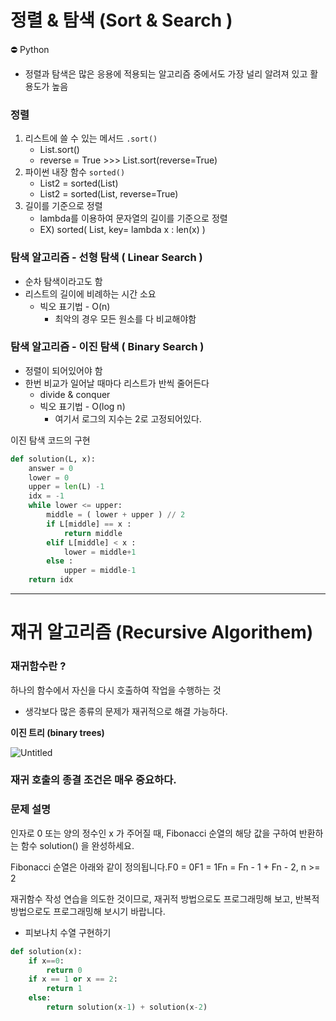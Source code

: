 # 정렬 & 탐색 (Sort & Search )
<aside>
⛔ Python

- 정렬과 탐색은 많은 응용에 적용되는 알고리즘 중에서도 가장 널리 알려져 있고 활용도가 높음
</aside>

### 정렬

1.  리스트에 쓸 수 있는 메서드 `.sort()`
    - List.sort()
    - reverse = True >>> List.sort(reverse=True)
2. 파이썬 내장 함수 `sorted()`
    - List2 = sorted(List)
    - List2 = sorted(List, reverse=True)
3. 길이를 기준으로 정렬
    - lambda를 이용하여 문자열의 길이를 기준으로 정렬
    - EX) sorted( List, key= lambda x : len(x) )

### 탐색 알고리즘 - 선형 탐색 ( Linear Search )

- 순차 탐색이라고도 함
- 리스트의 길이에 비례하는 시간 소요
    - 빅오 표기법 - O(n)
        - 최악의 경우 모든 원소를 다 비교해야함

### 탐색 알고리즘 - 이진 탐색 ( Binary Search )

- 정렬이 되어있어야 함
- 한번 비교가 일어날 때마다 리스트가 반씩 줄어든다
    - divide & conquer
    - 빅오 표기법 - O(log n)
        - 여기서 로그의 지수는 2로 고정되어있다.

이진 탐색 코드의 구현

```python
def solution(L, x):
    answer = 0
    lower = 0
    upper = len(L) -1
    idx = -1
    while lower <= upper:
	    middle = ( lower + upper ) // 2
	    if L[middle] == x :
	    	return middle
	    elif L[middle] < x :
	    	lower = middle+1
	    else :
	    	upper = middle-1
    return idx
```
---
# 재귀 알고리즘 (Recursive Algorithem)
### 재귀함수란 ?

하나의 함수에서 자신을 다시 호출하여 작업을 수행하는 것

- 생각보다 많은 종류의 문제가 재귀적으로 해결 가능하다.

**이진 트리 (binary trees)**

![Untitled](https://s3.us-west-2.amazonaws.com/secure.notion-static.com/86ac580a-0322-40c9-8877-926b59c0bb84/Untitled.png?X-Amz-Algorithm=AWS4-HMAC-SHA256&X-Amz-Content-Sha256=UNSIGNED-PAYLOAD&X-Amz-Credential=AKIAT73L2G45EIPT3X45%2F20221106%2Fus-west-2%2Fs3%2Faws4_request&X-Amz-Date=20221106T114119Z&X-Amz-Expires=86400&X-Amz-Signature=57d2503e3484818cdf44618b2b209b9ab9e63a61371d9874524418a8277c5d07&X-Amz-SignedHeaders=host&response-content-disposition=filename%3D%22Untitled.png%22&x-id=GetObject)

### 재귀 호출의 종결 조건은 매우 중요하다.

### **문제 설명**

인자로 0 또는 양의 정수인 x 가 주어질 때, Fibonacci 순열의 해당 값을 구하여 반환하는 함수 solution() 을 완성하세요.

Fibonacci 순열은 아래와 같이 정의됩니다.F0 = 0F1 = 1Fn = Fn - 1 + Fn - 2, n >= 2

재귀함수 작성 연습을 의도한 것이므로, 재귀적 방법으로도 프로그래밍해 보고, 반복적 방법으로도 프로그래밍해 보시기 바랍니다.

- 피보나치 수열 구현하기

```python
def solution(x):
    if x==0:
        return 0
    if x == 1 or x == 2:
    	return 1
    else:
    	return solution(x-1) + solution(x-2)
```
